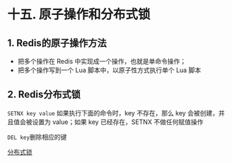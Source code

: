# 十五. 原子操作和分布式锁

## 1. Redis的原子操作方法

- 把多个操作在 Redis 中实现成一个操作，也就是单命令操作；
- 把多个操作写到一个 Lua 脚本中，以原子性方式执行单个 Lua 脚本

## 2. Redis分布式锁

`SETNX key value` 如果执行下面的命令时，key 不存在，那么 key 会被创建，并且值会被设置为 value；如果 key 已经存在，SETNX 不做任何赋值操作

`DEL key`删除相应的键

[分布式锁](https://time.geekbang.org/column/article/301092)

